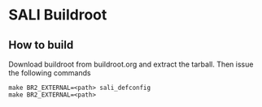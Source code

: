 # SALI Buildroot

## How to build

Download buildroot from buildroot.org and extract the tarball. Then issue the following commands
```
make BR2_EXTERNAL=<path> sali_defconfig
make BR2_EXTERNAL=<path>
```
